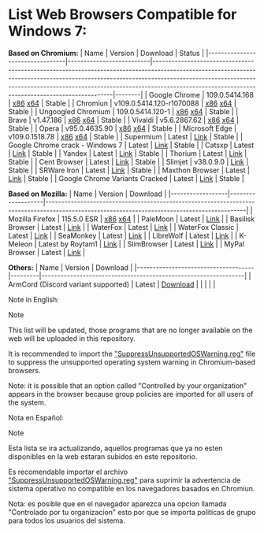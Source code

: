 # List Web Browsers Compatible for Windows 7:

**Based on Chromium:**
| Name                            | Version                  | Download                                                                                                                                                                                                                                                                                                  | Status |
|---------------------------------|--------------------------|-----------------------------------------------------------------------------------------------------------------------------------------------------------------------------------------------------------------------------------------------------------------------------------------------------------|--------|
| Google Chrome                   | 109.0.5414.168           | [x86](https://dl.google.com/release2/chrome/p5iizujxrjjggjfl7d4kvj5e5i_109.0.5414.168/109.0.5414.168_chrome_installer.exe) [x64](https://dl.google.com/release2/chrome/nvwf3mhcdg76ot6qwp75ovmh2u_109.0.5414.168/109.0.5414.168_chrome_installer.exe)                                                     | Stable |
| Chromiun                        | v109.0.5414.120-r1070088 | [x86](https://github.com/Hibbiki/chromium-win32/releases/download/v109.0.5414.120-r1070088/mini_installer.sync.exe) [x64](https://github.com/Hibbiki/chromium-win64/releases/download/v109.0.5414.120-r1070088/mini_installer.sync.exe)                                                                   | Stable |
| Ungoogled Chromium              | 109.0.5414.120-1         | [x86](https://ungoogled-software.github.io/ungoogled-chromium-binaries/releases/windows/32bit/109.0.5414.120-1) [x64](https://ungoogled-software.github.io/ungoogled-chromium-binaries/releases/windows/64bit/109.0.5414.120-1)                                                                           | Stable |
| Brave                           | v1.47.186                | [x86](https://github.com/brave/brave-browser/releases/download/v1.47.186/BraveBrowserStandaloneSetup32.exe) [x64](https://github.com/brave/brave-browser/releases/download/v1.47.186/BraveBrowserStandaloneSetup.exe)                                                                                     | Stable |
| Vivaldi                         | v5.6.2867.62             | [x86](https://downloads.vivaldi.com/stable/Vivaldi.5.6.2867.62.exe) [x64](https://downloads.vivaldi.com/stable/Vivaldi.5.6.2867.62.x64.exe)                                                                                                                                                               | Stable |
| Opera                           | v95.0.4635.90            | [x86](https://get.opera.com/ftp/pub/opera/desktop/95.0.4635.90/win/Opera_95.0.4635.90_Setup.exe) [x64](https://get.opera.com/ftp/pub/opera/desktop/95.0.4635.90/win/Opera_95.0.4635.90_Setup_x64.exe)                                                                                                     | Stable |
| Microsoft Edge                  | v109.0.1518.78           | [x86](https://msedge.sf.dl.delivery.mp.microsoft.com/filestreamingservice/files/dc4f8255-2ad7-4ab0-a32e-189a2141eec7/MicrosoftEdgeEnterpriseX86.msi) [x64](https://msedge.sf.dl.delivery.mp.microsoft.com/filestreamingservice/files/a37eade6-cd7b-42ab-94d0-307b9e6ec4c0/MicrosoftEdgeEnterpriseX64.msi) | Stable |
| Supermium                       | Latest                   | [Link](https://github.com/win32ss/supermium/releases/)                                                                                                                                                                                                                                                    | Stable |
| Google Chrome crack - Windows 7 | Latest                   | [Link](https://github.com/Blaukovitch/GOOGLE_CHROME_Windows_7/releases/tag/copy)                                                                                                                                                                                                                          | Stable |
| Catsxp                          | Latest                   | [Link](https://www.catsxp.com/)                                                                                                                                                                                                                                                                           | Stable |
| Yandex                          | Latest                   | [Link](https://browser.yandex.com/help/about/install.html)                                                                                                                                                                                                                                                | Stable |
| Thorium                         | Latest                   | [Link](https://github.com/Alex313031/thorium-win7/releases/latest)                                                                                                                                                                                                                                        | Stable |
| Cent Browser                    | Latest                   | [Link](http://www.centbrowser.com/)                                                                                                                                                                                                                                                                       | Stable |
| Slimjet                         | v38.0.9.0                | [Link](https://www.slimjet.com/en/dlpage_win78.php)                                                                                                                                                                                                                                                       | Stable |
| SRWare Iron                     | Latest                   | [Link](https://www.srware.net/downloads/win7.html)                                                                                                                                                                                                                                                        | Stable |
| Maxthon Browser                 | Latest                   | [Link](https://www.maxthon.com/en/download)                                                                                                                                                                                                                                                               | Stable |
| Google Chrome Variants Cracked  | Latest                   | [Link](https://github.com/Blaukovitch/GOOGLE_CHROME_Windows_7)                                                                                                                                                                                                                                            | Stable |


**Based on Mozilla:**
| Name             | Version           | Download                                                                                                                                    |
|------------------|-------------------|---------------------------------------------------------------------------------------------------------------------------------------------|
| Mozilla Firefox  | 115.5.0 ESR       | [x86](https://ftp.mozilla.org/pub/firefox/releases/115.5.0esr/win32/) [x64](https://ftp.mozilla.org/pub/firefox/releases/115.5.0esr/win64/) |
| PaleMoon         | Latest            | [Link](https://www.palemoon.org/download.shtml)                                                                                             |
| Basilisk Browser | Latest            | [Link](https://www.basilisk-browser.org/download.shtml)                                                                                     |
| WaterFox         | Latest            | [Link](https://www.waterfox.net)                                                                                                            |
| WaterFox Classic | Latest            | [Link](https://classic.waterfox.net/)                                                                                                       |
| SeaMonkey        | Latest            | [Link](https://www.seamonkey-project.org/releases/)                                                                                         |
| LibreWolf        | Latest            | [Link](https://librewolf.net/installation/windows/)                                                                                         |
| K-Meleon         | Latest by Roytam1 | [Link](https://o.rthost.win/kmeleon/)                                                                                                       |
| SlimBrowser      | Latest            | [Link](https://www.slimbrowser.net/en/dlpage.php)                                                                                           |
| MyPal Browser    | Latest            | [Link](https://www.github.com/Feodor2/Mypal68/releases/latest)                                                                                          |

**Others:**
| Name                                | Version | Download                                                       |
|-------------------------------------|---------|----------------------------------------------------------------|
| ArmCord (Discord variant supported) | Latest  | [Download](www.github.com/Alex313031/ArmCord-Win7/releases/latest) |
|                                     |         |                                                                |

Note in English:
> [!NOTE]
> This list will be updated, those programs that are no longer available on the web will be uploaded in this repository.
> 
> It is recommended to import the ["SuppressUnsupportedOSWarning.reg"](https://github.com/TesterMachine/W7RevivalTools/blob/main/Browsers/SuppressUnsupportedOSWarning.reg) file to suppress the unsupported operating system warning in Chromium-based browsers.
>
> Note: it is possible that an option called "Controlled by your organization" appears in the browser because group policies are imported for all users of the system.

Nota en Español:
> [!NOTE]
> Esta lista se ira actualizando, aquellos programas que ya no esten disponibles en la web estaran subidos en este repositorio.
> 
> Es recomendable importar el archivo ["SuppressUnsupportedOSWarning.reg"](https://github.com/TesterMachine/W7RevivalTools/blob/main/Browsers/SuppressUnsupportedOSWarning.reg) para suprimir la advertencia de sistema operativo no compatible en los navegadores basados en Chromiun.
>
> Nota: es posible que en el navegador aparezca una opcion llamada "Controlado por tu organizacion" esto por que se importa politicas de grupo para todos los usuarios del sistema. 
